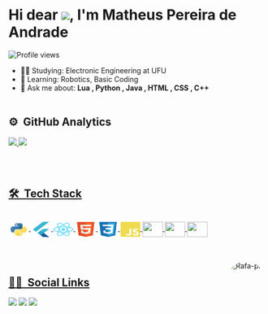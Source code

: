 <h1 align="left">Hi dear <img src="https://i.pinimg.com/originals/ab/fe/8c/abfe8c1262ff20e6e2e50833538d92ea.gif" width="30px">, I'm Matheus Pereira de Andrade </h1>

<p align="left"> <img src="https://komarev.com/ghpvc/?username=matheeusper&color=red" alt="Profile views" /> </p>

- 👨‍🎓 Studying: Electronic Engineering at UFU
- 🌱 Learning: Robotics, Basic Coding
- 💬 Ask me about: **Lua , Python , Java , HTML , CSS , C++**
<br><br>

## ⚙️ &nbsp;GitHub Analytics

<div>
<a href="https://github.com/matheeusper">
  <img height="150px" src="https://github-readme-stats.vercel.app/api?username=matheeusper&show_icons=true&theme=dracula&include_all_commits=true&count_private=true"/>
  <img height="150px" src="https://github-readme-stats.vercel.app/api/top-langs/?username=matheeusper&layout=compact&langs_count=7&theme=dracula"/>
</div>
  
  <br><br>
  
  ## 🛠 &nbsp;Tech Stack
<div style="display: inline_block"><br>
  <img align="center" alt="Joao-Python" height="30" width="40" src="https://raw.githubusercontent.com/devicons/devicon/master/icons/python/python-original.svg">
  <img align="center" alt="Joao-Flutter" height="30" width="40" src="https://raw.githubusercontent.com/devicons/devicon/master/icons/flutter/flutter-original.svg">
  <img align="center" alt="Joao-React" height="30" width="40" src="https://raw.githubusercontent.com/devicons/devicon/master/icons/react/react-original.svg">
  <img align="center" alt="Joao-HTML" height="30" width="40" src="https://raw.githubusercontent.com/devicons/devicon/master/icons/html5/html5-original.svg">
  <img align="center" alt="Joao-CSS" height="30" width="40" src="https://raw.githubusercontent.com/devicons/devicon/master/icons/css3/css3-original.svg">
  <img align="center" alt="Joao-Js" height="30" width="40" src="https://raw.githubusercontent.com/devicons/devicon/master/icons/javascript/javascript-plain.svg">
  <img align="center" height="30" width="40" src="https://cdn.jsdelivr.net/gh/devicons/devicon/icons/dart/dart-original.svg" >
  <img align="center" height="30" width="40" src="https://cdn.jsdelivr.net/gh/devicons/devicon/icons/cplusplus/cplusplus-original.svg" />
  <img align="center" height="30" width="40" src="https://cdn.jsdelivr.net/gh/devicons/devicon/icons/c/c-original.svg" />
</div>
  
<br><br>
<img align="right" alt="Rafa-pic" height="130" style="border-radius:50px;" src="https://media.tenor.com/-f9Es2UGaGwAAAAd/moon-knight-marvel.gif">

## 👨‍💻  &nbsp;Social Links
  <div> 
  <a href="https://instagram.com/matheeusper" target="_blank"><img src="https://img.shields.io/badge/-Instagram-%23E4405F?style=for-the-badge&logo=instagram&logoColor=white" target="_blank"></a>
  <a href = "mailto:matheusper@ufu.br"><img src="https://img.shields.io/badge/-Gmail-%23333?style=for-the-badge&logo=gmail&logoColor=white" target="_blank"></a>
  <a href="https://www.linkedin.com/in/matheeusper/" target="_blank"><img src="https://img.shields.io/badge/-LinkedIn-%230077B5?style=for-the-badge&logo=linkedin&logoColor=white" target="_blank"></a> 
